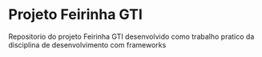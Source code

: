 # Projeto Feirinha GTI

Repositorio do projeto Feirinha GTI desenvolvido como trabalho pratico da disciplina de desenvolvimento com frameworks

